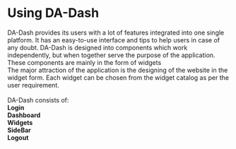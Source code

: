 # Using DA-Dash
DA-Dash provides its users with a lot of features integrated into one single platform. It has an easy-to-use interface and tips to help users in case of any doubt. DA-Dash is designed into components which work independently, but when together serve the purpose of the application. These components are mainly in the form of widgets<br/>
The major attraction of the application is the designing of the website in the widget form. Each widget can be chosen from the widget catalog as per the user requirement. <br/><br/>
DA-Dash consists of:<br/>
**Login**<br/>
**Dashboard**<br/>
**Widgets**<br/>
**SideBar**<br/>
**Logout**
